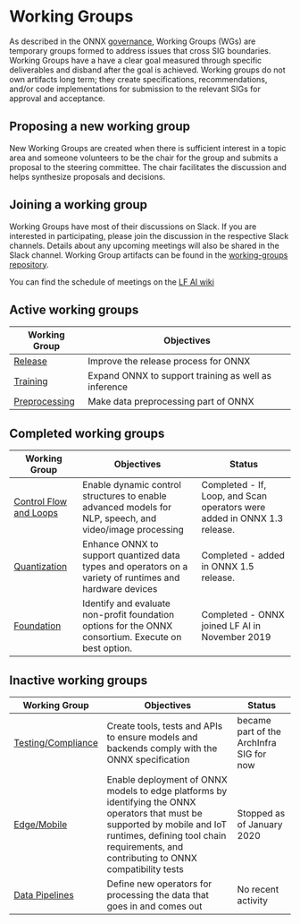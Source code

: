 <!--- SPDX-License-Identifier: Apache-2.0 -->

# Working Groups

As described in the ONNX [governance](https://github.com/onnx/onnx/tree/master/community#wg---working-groups), Working Groups (WGs) are temporary groups formed to address issues that cross SIG boundaries. Working Groups have a have a clear goal measured through specific deliverables and disband after the goal is achieved. Working groups do not own artifacts long term; they create specifications, recommendations, and/or code implementations for submission to the relevant SIGs for approval and acceptance.

## Proposing a new working group
New Working Groups are created when there is sufficient interest in a topic area and someone volunteers to be the chair for the group and submits a proposal to the steering committee. The chair facilitates the discussion and helps synthesize proposals and decisions.

## Joining a working group
Working Groups have most of their discussions on Slack. If you are interested in participating, please join the discussion in the respective Slack channels. Details about any upcoming meetings will also be shared in the Slack channel. Working Group artifacts can be found in the [working-groups repository](https://github.com/onnx/working-groups).

You can find the schedule of meetings on the [LF AI wiki](https://wiki.lfai.foundation/pages/viewpage.action?pageId=18481196)

## Active working groups

| Working Group      | Objectives    |
| ------------------ | ------------- |
| [Release](https://lfaifoundation.slack.com/archives/C018VGGJUGK) | Improve the release process for ONNX |
| [Training](https://lfaifoundation.slack.com/archives/C018K560U14) | Expand ONNX to support training as well as inference |
| [Preprocessing](https://lfaifoundation.slack.com/archives/C02AANGFBJB) | Make data preprocessing part of ONNX |

## Completed working groups

| Working Group      | Objectives    | Status |
| ------------------ | ------------- | ------ |
| [Control Flow and Loops](https://gitter.im/onnx/ControlFlowWG) | Enable dynamic control structures to enable advanced models for NLP, speech, and video/image processing | Completed - If, Loop, and Scan operators were added in ONNX 1.3 release. |
| [Quantization](https://gitter.im/onnx/quantization) | Enhance ONNX to support quantized data types and operators on a variety of runtimes and hardware devices | Completed - added in ONNX 1.5 release. |
| [Foundation](https://gitter.im/onnx/foundation) | Identify and evaluate non-profit foundation options for the ONNX consortium.  Execute on best option. | Completed - ONNX joined LF AI in November 2019|

## Inactive working groups

| Working Group      | Objectives    | Status |
| ------------------ | ------------- | ------ |
| [Testing/Compliance](https://gitter.im/onnx/test_compliance) | Create tools, tests and APIs to ensure models and backends comply with the ONNX specification | became part of the ArchInfra SIG for now |
| [Edge/Mobile](https://gitter.im/onnx/edge) | Enable deployment of ONNX models to edge platforms by identifying the ONNX operators that must be supported by mobile and IoT runtimes, defining tool chain requirements, and contributing to ONNX compatibility tests | Stopped as of January 2020 |
| [Data Pipelines](https://gitter.im/onnx/pipelines) | Define new operators for processing the data that goes in and comes out | No recent activity |
